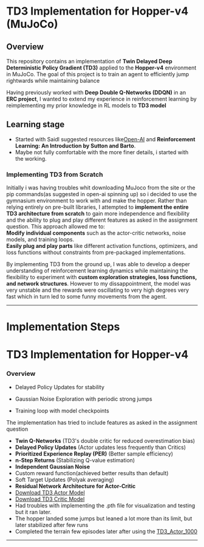 # **TD3 Implementation for Hopper-v4 (MuJoCo)**  

## **Overview**  
This repository contains an implementation of **Twin Delayed Deep Deterministic Policy Gradient (TD3)** applied to the **Hopper-v4** environment in MuJoCo. The goal of this project is to train an agent to efficiently jump rightwards while maintaining balance

Having previously worked with **Deep Double Q-Networks (DDQN)** in an **ERC project**, I wanted to extend my experience in reinforcement learning by reimplementing my prior knowledge in RL models to **TD3 model**

## **Learning stage**  
- Started with Saidl suggested resources like[Open-AI](https://spinningup.openai.com/en/latest/index.html) and **Reinforcement Learning: An Introduction by Sutton and Barto**.
- Maybe not fully comfortable with the more finer details, i started with the working.

### **Implementing TD3 from Scratch**  
Initially i was having troubles whit downloading MuJoco from the site or the pip commands(as suggested in open-ai spinning up) so i decided to use the gymnasium environment to work with and make the hopper.
Rather than relying entirely on pre-built libraries, I attempted to **implement the entire TD3 architecture from scratch** to gain more independence and flexibility and the ability to plug and play different features as asked in the assignment question. This approach allowed me to:  
 **Modify individual components** such as the actor-critic networks, noise models, and training loops.    
 **Easily plug and play parts** like different activation functions, optimizers, and loss functions without constraints from pre-packaged implementations.  

By implementing TD3 from the ground up, I was able to develop a deeper understanding of reinforcement learning dynamics while maintaining the flexibility to experiment with **custom exploration strategies, loss functions, and network structures**.
However to my dissappointment, the model was very unstable and the rewards were oscillating to very high degrees very fast which in turn led to some funny movements from the agent.

---

# **Implementation Steps**  
# TD3 Implementation for Hopper-v4
### Overview
- Delayed Policy Updates for stability
- Gaussian Noise Exploration with periodic strong jumps

- Training loop with model checkpoints



The implementation has tried to include features as asked in the assignment question
- **Twin Q-Networks** (TD3's double critic for reduced overestimation bias)
- **Delayed Policy Updates** (Actor updates less frequently than Critics)
- **Prioritized Experience Replay (PER)** (Better sample efficiency)
- **n-Step Returns** (Stabilizing Q-value estimation)
- **Independent Gaussian Noise**
-  Custom reward function(achieved better results than default)
- Soft Target Updates (Polyak averaging)
- **Residual Network Architecture for Actor-Critic**
- [Download TD3 Actor Model](saved_models/td3_actor_1000.pth)
- [Download TD3 Critic Model](saved_models/td3_critic_1000.pth)
- Had troubles with implementing the .pth file for visualization and testing but it ran later.
- The hopper landed some jumps but leaned a lot more than its limit, but later stabilized after few runs
- Completed the terrain few episodes later after using the [TD3_Actor_1000](saved_models/td3_actor_1000.pth)

---

